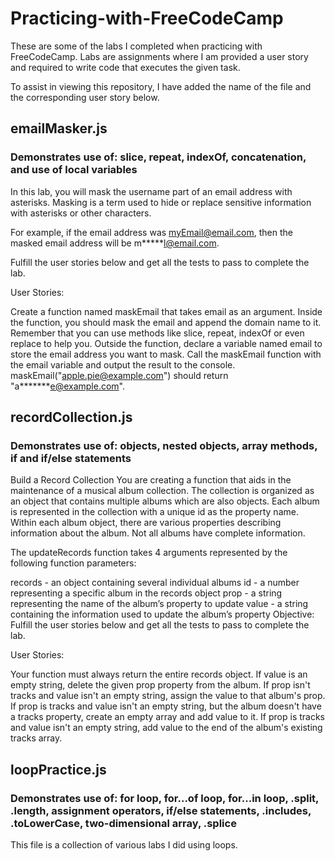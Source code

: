 # Practicing-with-FreeCodeCamp

These are some of the labs I completed when practicing with FreeCodeCamp. Labs are assignments where I am provided a user story and required to write code that executes the given task.

To assist in viewing this repository, I have added the name of the file and the corresponding user story below.

## emailMasker.js

### Demonstrates use of: slice, repeat, indexOf, concatenation, and use of local variables

In this lab, you will mask the username part of an email address with asterisks. Masking is a term used to hide or replace sensitive information with asterisks or other characters.

For example, if the email address was myEmail@email.com, then the masked email address will be m**\***l@email.com.

Fulfill the user stories below and get all the tests to pass to complete the lab.

User Stories:

Create a function named maskEmail that takes email as an argument.
Inside the function, you should mask the email and append the domain name to it. Remember that you can use methods like slice, repeat, indexOf or even replace to help you.
Outside the function, declare a variable named email to store the email address you want to mask.
Call the maskEmail function with the email variable and output the result to the console.
maskEmail("apple.pie@example.com") should return "a**\*\*\***e@example.com".

## recordCollection.js

### Demonstrates use of: objects, nested objects, array methods, if and if/else statements

Build a Record Collection
You are creating a function that aids in the maintenance of a musical album collection. The collection is organized as an object that contains multiple albums which are also objects. Each album is represented in the collection with a unique id as the property name. Within each album object, there are various properties describing information about the album. Not all albums have complete information.

The updateRecords function takes 4 arguments represented by the following function parameters:

records - an object containing several individual albums
id - a number representing a specific album in the records object
prop - a string representing the name of the album’s property to update
value - a string containing the information used to update the album’s property
Objective: Fulfill the user stories below and get all the tests to pass to complete the lab.

User Stories:

Your function must always return the entire records object.
If value is an empty string, delete the given prop property from the album.
If prop isn't tracks and value isn't an empty string, assign the value to that album's prop.
If prop is tracks and value isn't an empty string, but the album doesn't have a tracks property, create an empty array and add value to it.
If prop is tracks and value isn't an empty string, add value to the end of the album's existing tracks array.

## loopPractice.js

### Demonstrates use of: for loop, for...of loop, for...in loop, .split, .length, assignment operators, if/else statements, .includes, .toLowerCase, two-dimensional array, .splice

This file is a collection of various labs I did using loops.
